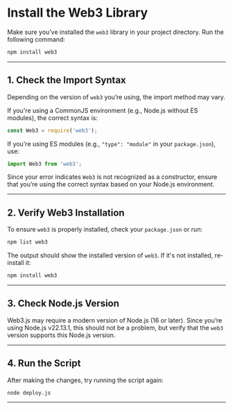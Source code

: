 
# Install the Web3 Library

Make sure you’ve installed the `web3` library in your project directory. Run the following command:
```bash
npm install web3
```

---

## 1. **Check the Import Syntax**
Depending on the version of `web3` you’re using, the import method may vary.

If you're using a CommonJS environment (e.g., Node.js without ES modules), the correct syntax is:
```javascript
const Web3 = require('web3');
```

If you're using ES modules (e.g., `"type": "module"` in your `package.json`), use:
```javascript
import Web3 from 'web3';
```

Since your error indicates `Web3` is not recognized as a constructor, ensure that you’re using the correct syntax based on your Node.js environment.

---

## 2. **Verify Web3 Installation**
To ensure `web3` is properly installed, check your `package.json` or run:
```bash
npm list web3
```

The output should show the installed version of `web3`. If it's not installed, re-install it:
```bash
npm install web3
```

---

## 3. **Check Node.js Version**
Web3.js may require a modern version of Node.js (16 or later). Since you’re using Node.js v22.13.1, this should not be a problem, but verify that the `web3` version supports this Node.js version.

---

## 4. **Run the Script**
After making the changes, try running the script again:
```bash
node deploy.js
```

---

